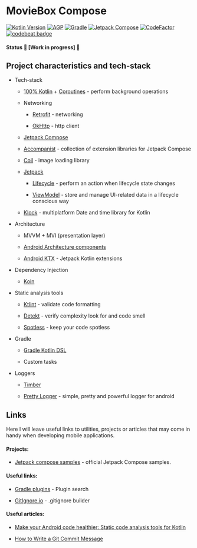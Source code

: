 # MovieBox Compose

[![Kotlin Version](https://img.shields.io/badge/Kotlin-1.4.30-brightgreen)](https://kotlinlang.org)  [![AGP](https://img.shields.io/badge/AGP-7.0.0--alpha08-blue)](https://developer.android.com/studio/releases/gradle-plugin)  [![Gradle](https://img.shields.io/badge/Gradle-6.8.2-blue)](https://gradle.org)  [![Jetpack Compose](https://img.shields.io/badge/Jetpack%20Compose-1.0.0--beta01-blueviolet)](https://developer.android.com/jetpack/androidx/releases/compose) [![CodeFactor](https://www.codefactor.io/repository/github/majorkik/moviebox_compose/badge?s=26b8616958628d72ba4b9e711a532e0b28fa4f9e)](https://www.codefactor.io/repository/github/majorkik/moviebox_compose) [![codebeat badge](https://codebeat.co/badges/80853a65-81dc-46c1-8b63-7f4ee5c72bab)](https://codebeat.co/a/rodion/projects/github-com-majorkik-moviebox_compose-master)

#### Status 🚧 [Work in progress] 🚧

## Project characteristics and tech-stack

-   Tech-stack
    
    -   [100% Kotlin](https://kotlinlang.org/) + [Coroutines](https://kotlinlang.org/docs/reference/coroutines-overview.html) - perform background operations
        
    -   Networking
        
        -   [Retrofit](https://square.github.io/retrofit/) - networking
            
        -   [OkHttp](https://github.com/square/okhttp) - http client
        
    -   [Jetpack Compose](https://developer.android.com/jetpack/compose)
        
    -   [Accompanist](https://github.com/chrisbanes/accompanist) - collection of extension libraries for Jetpack Compose
        
    -   [Coil](https://github.com/coil-kt/coil) - image loading library
        
    -   [Jetpack](https://developer.android.com/jetpack/)
        
        -   [Lifecycle](https://developer.android.com/topic/libraries/architecture/lifecycle) - perform an action when lifecycle state changes
            
        -   [ViewModel](https://developer.android.com/topic/libraries/architecture/viewmodel) - store and manage UI-related data in a lifecycle conscious way
        
    -   [Klock](https://github.com/korlibs/klock) - multiplatform Date and time library for Kotlin
    
-   Architecture
    
    -   MVVM + MVI (presentation layer)
        
    -   [Android Architecture components](https://developer.android.com/topic/libraries/architecture)
        
    -   [Android KTX](https://developer.android.com/kotlin/ktx) - Jetpack Kotlin extensions
    
-   Dependency Injection
    
    -   [Koin](https://github.com/InsertKoinIO/koin)
    
-   Static analysis tools
    
    -   [Ktlint](https://github.com/pinterest/ktlint) - validate code formatting
        
    -   [Detekt](https://github.com/arturbosch/detekt#with-gradle) - verify complexity look for and code smell
        
    -   [Spotless](https://github.com/diffplug/spotless) - keep your code spotless
    
-   Gradle
    
    -   [Gradle Kotlin DSL](https://docs.gradle.org/current/userguide/kotlin_dsl.html)
        
    -   Custom tasks
    
-   Loggers
    
    -   [Timber](https://github.com/JakeWharton/timber)
        
    -   [Pretty Logger](https://github.com/orhanobut/logger) - simple, pretty and powerful logger for android

## Links

Here I will leave useful links to utilities, projects or articles that may come in handy when developing mobile applications.

#### Projects:

- [Jetpack compose samples](https://github.com/android/compose-samples) - official Jetpack Compose samples.

#### Useful links:

-   [Gradle plugins](https://plugins.gradle.org/plugin/com.diffplug.spotless) - Plugin search
    
-   [GitIgnore.io](https://www.toptal.com/developers/gitignore) - .gitignore builder
    

#### Useful articles:

-   [Make your Android code healthier: Static code analysis tools for Kotlin](https://www.rockandnull.com/static-code-analysis-android/)
    
-   [How to Write a Git Commit Message](https://chris.beams.io/posts/git-commit/)